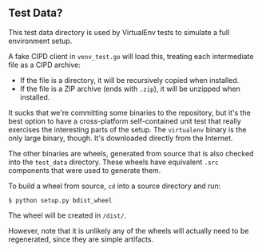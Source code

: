 ## Test Data?

This test data directory is used by VirtualEnv tests to simulate a full
environment setup.

A fake CIPD client in `venv_test.go` will load this, treating each intermediate
file as a CIPD archive:

* If the file is a directory, it will be recursively copied when installed.
* If the file is a ZIP archive (ends with `.zip`), it will be unzipped when
  installed.

It sucks that we're committing some binaries to the repository, but it's the
best option to have a cross-platform self-contained unit test that really
exercises the interesting parts of the setup. The `virtualenv` binary is the
only large binary, though. It's downloaded directly from the Internet.

The other binaries are wheels, generated from source that is also checked into
the `test_data` directory. These wheels have equivalent `.src` components that
were used to generate them.

To build a wheel from source, `cd` into a source directory and run:

    $ python setup.py bdist_wheel

The wheel will be created in `/dist/`.

However, note that it is unlikely any of the wheels will actually need to be
regenerated, since they are simple artifacts.
